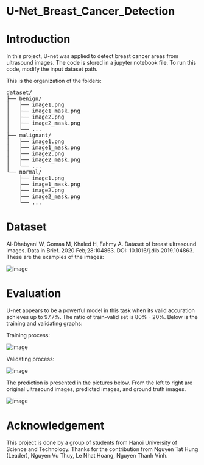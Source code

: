 # U-Net_Breast_Cancer_Detection

# Introduction
In this project, U-net was applied to detect breast cancer areas from ultrasound images. The code is stored in a jupyter notebook file. To run this code, modify the input dataset path. 

This is the organization of the folders:
<pre>
dataset/
├── benign/
│   ├── image1.png
│   ├── image1_mask.png
│   ├── image2.png
│   ├── image2_mask.png
│   └── ...
├── malignant/
│   ├── image1.png
│   ├── image1_mask.png
│   ├── image2.png
│   ├── image2_mask.png
│   └── ...
└── normal/
    ├── image1.png
    ├── image1_mask.png
    ├── image2.png
    ├── image2_mask.png
    └── ...
</pre>

# Dataset
Al-Dhabyani W, Gomaa M, Khaled H, Fahmy A. Dataset of breast ultrasound images. Data in Brief. 2020 Feb;28:104863. DOI: 10.1016/j.dib.2019.104863.
These are the examples of the images:

![image](https://github.com/user-attachments/assets/5146f1ac-17f3-4d40-a09f-269c7fcc609a)


# Evaluation
U-net appears to be a powerful model in this task when its valid accuration achieves up to 97.7%. The ratio of train-valid set is 80% - 20%. Below is the training and validating graphs:

Training process:

![image](https://github.com/user-attachments/assets/de12e402-26cc-45f8-8c68-75c034a37b66)


Validating process:

![image](https://github.com/user-attachments/assets/8ba871ea-aa08-4587-9d48-01b3be97d95e)


The prediction is presented in the pictures below. From the left to right are original ultrasound images, predicted images, and ground truth images.

![image](https://github.com/user-attachments/assets/07197178-5572-49c3-b6da-691f57ac5910)


# Acknowledgement
This project is done by a group of students from Hanoi University of Science and Technology. Thanks for the contribution from Nguyen Tat Hung (Leader), Nguyen Vu Thuy, Le Nhat Hoang, Nguyen Thanh Vinh.
